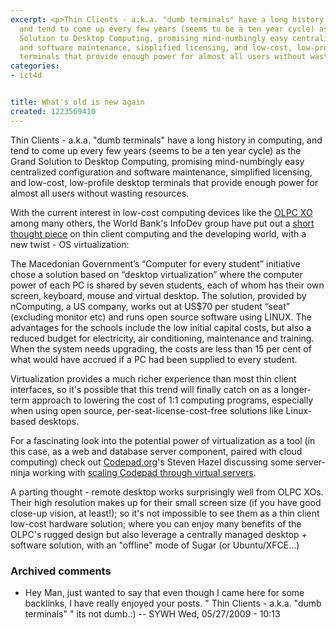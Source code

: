 ```yaml
---
excerpt: <p>Thin Clients - a.k.a. "dumb terminals" have a long history in computing,
  and tend to come up every few years (seems to be a ten year cycle) as the Grand
  Solution to Desktop Computing, promising mind-numbingly easy centralized configuration
  and software maintenance, simplified licensing, and low-cost, low-profile desktop
  terminals that provide enough power for almost all users without wasting resources.</p>
categories:
- ict4d


title: What's old is new again
created: 1223569410
---
```

<p>Thin Clients - a.k.a. "dumb terminals" have a long history in computing, and tend to come up every few years (seems to be a ten year cycle) as the Grand Solution to Desktop Computing, promising mind-numbingly easy centralized configuration and software maintenance, simplified licensing, and low-cost, low-profile desktop terminals that provide enough power for almost all users without wasting resources.</p>

<p>With the current interest in low-cost computing devices like the <a href="http://olpcnews.com">OLPC XO</a> among many others, the World Bank's InfoDev group have put out a <a href="http://infodev.org/en/Article.275.html">short thought piece</a> on thin client computing and the developing world, with a new twist - OS virtualization:</p>

The Macedonian Government’s “Computer for every student” initiative chose a solution based on “desktop virtualization” where the computer power of each PC is shared by seven students, each of whom has their own screen, keyboard, mouse and virtual desktop. The solution, provided by nComputing, a US company, works out at US$70 per student “seat” (excluding monitor etc) and runs open source software using LINUX. The advantages for the schools include the low initial capital costs, but also a reduced budget for electricity, air conditioning, maintenance and training. When the system needs upgrading, the costs are less than 15 per cent of what would have accrued if a PC had been supplied to every student.

<p>Virtualization provides a much richer experience than most thin client interfaces, so it's possible that this trend will finally catch on as a longer-term approach to lowering the cost of 1:1 computing programs, especially when using open source, per-seat-license-cost-free solutions like Linux-based desktops.</p>

<p>For a fascinating look into the potential power of virtualization as a tool (in this case, as a web and database server component, paired with cloud computing) check out <a href="http://www.codepad.org">Codepad.org</a>'s Steven Hazel discussing some server-ninja working with <a href="http://www.hackerdashery.com/2008/03/scaling-at-2am-with-ec2.html">scaling Codepad through virtual servers</a>.</p>

<p>A parting thought - remote desktop works surprisingly well from OLPC XOs.  Their high resolution makes up for their small screen size (if you have good close-up vision, at least!); so it's not impossible to see them as a thin client low-cost hardware solution; where you can enjoy many benefits of the OLPC's rugged design but also leverage a centrally managed desktop + software solution, with an "offline" mode of Sugar (or Ubuntu/XFCE...)</p>


### Archived comments

* Hey Man, just wanted to say that even though I came here for some backlinks, I have really enjoyed your posts. " Thin Clients - a.k.a. "dumb terminals" " its not dumb.:) -- SYWH Wed, 05/27/2009 - 10:13
